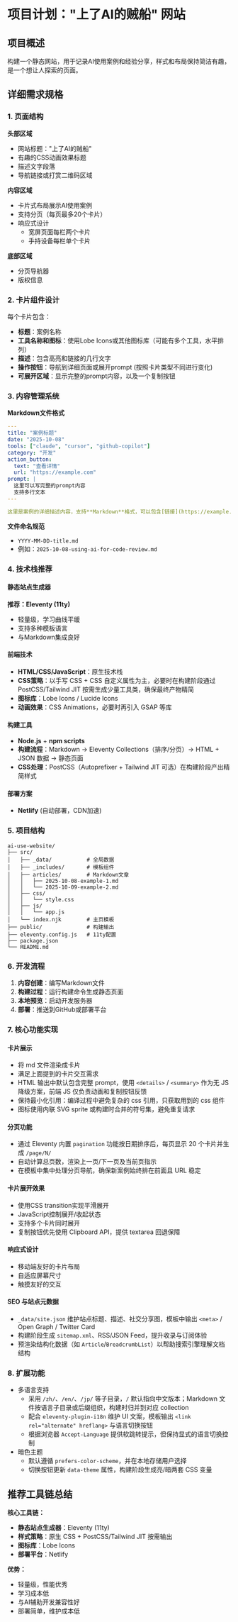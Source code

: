# 项目计划："上了AI的贼船" 网站

## 项目概述

构建一个静态网站，用于记录AI使用案例和经验分享，样式和布局保持简洁有趣，是一个想让人探索的页面。

## 详细需求规格

### 1. 页面结构

**头部区域**
- 网站标题："上了AI的贼船"
- 有趣的CSS动画效果标题
- 描述文字段落
- 导航链接或打赏二维码区域

**内容区域**
- 卡片式布局展示AI使用案例
- 支持分页（每页最多20个卡片）
- 响应式设计
  - 宽屏页面每栏两个卡片
  - 手持设备每栏单个卡片

**底部区域**
- 分页导航器
- 版权信息

### 2. 卡片组件设计

每个卡片包含：
- **标题**：案例名称
- **工具名称和图标**：使用Lobe Icons或其他图标库（可能有多个工具，水平排列）
- **描述**：包含高亮和链接的几行文字
- **操作按钮**：导航到详细页面或展开prompt (按照卡片类型不同进行变化)
- **可展开区域**：显示完整的prompt内容，以及一个复制按钮

### 3. 内容管理系统

**Markdown文件格式**
```yaml
---
title: "案例标题"
date: "2025-10-08"
tools: ["claude", "cursor", "github-copilot"]
category: "开发"
action_button:
  text: "查看详情"
  url: "https://example.com"
prompt: |
  这里可以写完整的prompt内容
  支持多行文本
---

这里是案例的详细描述内容，支持**Markdown**格式，可以包含[链接](https://example.com)和`高亮`。
```

**文件命名规范**
- `YYYY-MM-DD-title.md`
- 例如：`2025-10-08-using-ai-for-code-review.md`

### 4. 技术栈推荐

#### 静态站点生成器
**推荐：Eleventy (11ty)**
- 轻量级，学习曲线平缓
- 支持多种模板语言
- 与Markdown集成良好

#### 前端技术
- **HTML/CSS/JavaScript**：原生技术栈
- **CSS策略**：以手写 CSS + CSS 自定义属性为主，必要时在构建阶段通过 PostCSS/Tailwind JIT 按需生成少量工具类，确保最终产物精简
- **图标库**：Lobe Icons / Lucide Icons
- **动画效果**：CSS Animations，必要时再引入 GSAP 等库

#### 构建工具
- **Node.js** + **npm scripts**
- **构建流程**：Markdown → Eleventy Collections（排序/分页）→ HTML + JSON 数据 → 静态页面
- **CSS处理**：PostCSS（Autoprefixer + Tailwind JIT 可选）在构建阶段产出精简样式

#### 部署方案
- **Netlify** (自动部署，CDN加速)

### 5. 项目结构

```
ai-use-website/
├── src/
│   ├── _data/           # 全局数据
│   ├── _includes/       # 模板组件
│   ├── articles/        # Markdown文章
│   │   ├── 2025-10-08-example-1.md
│   │   └── 2025-10-09-example-2.md
│   ├── css/
│   │   └── style.css
│   ├── js/
│   │   └── app.js
│   └── index.njk        # 主页模板
├── public/              # 构建输出
├── eleventy.config.js   # 11ty配置
├── package.json
└── README.md
```

### 6. 开发流程

1. **内容创建**：编写Markdown文件
2. **构建过程**：运行构建命令生成静态页面
3. **本地预览**：启动开发服务器
4. **部署**：推送到GitHub或部署平台

### 7. 核心功能实现

#### 卡片展示

- 将 md 文件渲染成卡片
- 满足上面提到的卡片交互需求
- HTML 输出中默认包含完整 prompt，使用 `<details>` / `<summary>` 作为无 JS 降级方案，前端 JS 仅负责动画和复制按钮反馈
- 保持最小化引用：编译过程中避免复杂的 css 引用，只获取用到的 css 组件
- 图标使用内联 SVG sprite 或构建时合并的符号集，避免重复请求

#### 分页功能
- 通过 Eleventy 内置 `pagination` 功能按日期排序后，每页显示 20 个卡片并生成 `/page/N/`
- 自动计算总页数，渲染上一页/下一页及当前页指示
- 在模板中集中处理分页导航，确保新案例始终排在前面且 URL 稳定

#### 卡片展开效果
- 使用CSS transition实现平滑展开
- JavaScript控制展开/收起状态
- 支持多个卡片同时展开
- 复制按钮优先使用 Clipboard API，提供 textarea 回退保障

#### 响应式设计
- 移动端友好的卡片布局
- 自适应屏幕尺寸
- 触摸友好的交互

#### SEO 与站点元数据
- `_data/site.json` 维护站点标题、描述、社交分享图，模板中输出 `<meta>` / Open Graph / Twitter Card
- 构建阶段生成 `sitemap.xml`、RSS/JSON Feed，提升收录与订阅体验
- 预渲染结构化数据（如 `Article`/`BreadcrumbList`）以帮助搜索引擎理解文档结构

### 8. 扩展功能

- 多语言支持
  - 采用 `/zh/`、`/en/`、`/jp/` 等子目录，`/` 默认指向中文版本；Markdown 文件按语言子目录或后缀组织，构建时归并到对应 collection
  - 配合 `eleventy-plugin-i18n` 维护 UI 文案，模板输出 `<link rel="alternate" hreflang>` 与语言切换按钮
  - 根据浏览器 `Accept-Language` 提供软跳转提示，但保持显式的语言切换控制
- 暗色主题
  - 默认遵循 `prefers-color-scheme`，并在本地存储用户选择
  - 切换按钮更新 `data-theme` 属性，构建阶段生成亮/暗两套 CSS 变量

## 推荐工具链总结

**核心工具链：**
- **静态站点生成器**：Eleventy (11ty)
- **样式策略**：原生 CSS + PostCSS/Tailwind JIT 按需输出
- **图标库**：Lobe Icons
- **部署平台**：Netlify

**优势：**
- 轻量级，性能优秀
- 学习成本低
- 与AI辅助开发兼容性好
- 部署简单，维护成本低

